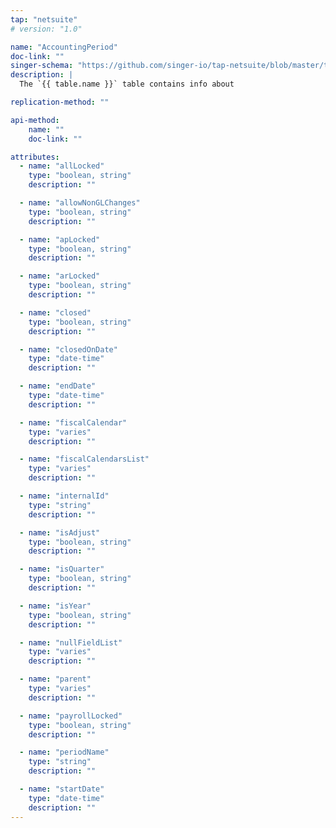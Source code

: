 ```yaml
---
tap: "netsuite"
# version: "1.0"

name: "AccountingPeriod"
doc-link: ""
singer-schema: "https://github.com/singer-io/tap-netsuite/blob/master/tap_netsuite/schemas/AccountingPeriod.json"
description: |
  The `{{ table.name }}` table contains info about 

replication-method: ""

api-method:
    name: ""
    doc-link: ""

attributes:
  - name: "allLocked"
    type: "boolean, string"
    description: ""

  - name: "allowNonGLChanges"
    type: "boolean, string"
    description: ""

  - name: "apLocked"
    type: "boolean, string"
    description: ""

  - name: "arLocked"
    type: "boolean, string"
    description: ""

  - name: "closed"
    type: "boolean, string"
    description: ""

  - name: "closedOnDate"
    type: "date-time"
    description: ""

  - name: "endDate"
    type: "date-time"
    description: ""

  - name: "fiscalCalendar"
    type: "varies"
    description: ""

  - name: "fiscalCalendarsList"
    type: "varies"
    description: ""

  - name: "internalId"
    type: "string"
    description: ""

  - name: "isAdjust"
    type: "boolean, string"
    description: ""

  - name: "isQuarter"
    type: "boolean, string"
    description: ""

  - name: "isYear"
    type: "boolean, string"
    description: ""

  - name: "nullFieldList"
    type: "varies"
    description: ""

  - name: "parent"
    type: "varies"
    description: ""

  - name: "payrollLocked"
    type: "boolean, string"
    description: ""

  - name: "periodName"
    type: "string"
    description: ""

  - name: "startDate"
    type: "date-time"
    description: ""
---
```


